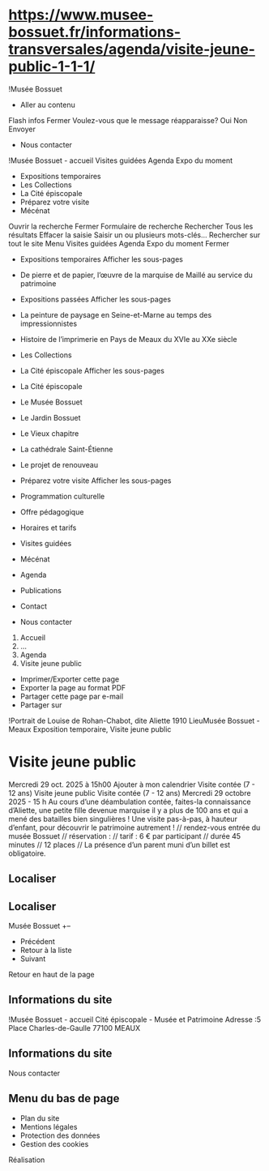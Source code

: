 # https://www.musee-bossuet.fr/informations-transversales/agenda/visite-jeune-public-1-1-1/

!Musée Bossuet
 * Aller au contenu

Flash infos
Fermer
Voulez-vous que le message réapparaisse? 
Oui 
Non 
Envoyer
 * Nous contacter

!Musée Bossuet - accueil
Visites guidées
Agenda
Expo du moment
 * Expositions temporaires 
 * Les Collections
 * La Cité épiscopale 
 * Préparez votre visite 
 * Mécénat

Ouvrir la recherche
Fermer
Formulaire de recherche
Rechercher
Tous les résultats
Effacer la saisie Saisir un ou plusieurs mots-clés…
Rechercher sur tout le site
Menu
Visites guidées
Agenda
Expo du moment
Fermer
 * Expositions temporaires Afficher les sous-pages
 * De pierre et de papier, l’œuvre de la marquise de Maillé au service du patrimoine
 * Expositions passées Afficher les sous-pages
 * La peinture de paysage en Seine-et-Marne au temps des impressionnistes
 * Histoire de l’imprimerie en Pays de Meaux du XVIe au XXe siècle
 * Les Collections
 * La Cité épiscopale Afficher les sous-pages
 * La Cité épiscopale
 * Le Musée Bossuet
 * Le Jardin Bossuet
 * Le Vieux chapitre
 * La cathédrale Saint-Étienne
 * Le projet de renouveau
 * Préparez votre visite Afficher les sous-pages
 * Programmation culturelle
 * Offre pédagogique
 * Horaires et tarifs
 * Visites guidées
 * Mécénat

 * Agenda
 * Publications
 * Contact

 * Nous contacter

 1. Accueil
 2. ...
 3. Agenda
 4. Visite jeune public

 * Imprimer/Exporter cette page
 * Exporter la page au format PDF
 * Partager cette page par e-mail
 * Partager sur

!Portrait de Louise de Rohan-Chabot, dite Aliette 1910
LieuMusée Bossuet - Meaux 
Exposition temporaire, Visite jeune public
# Visite jeune public
Mercredi 29 oct. 2025
à 15h00 
Ajouter à mon calendrier
Visite contée (7 - 12 ans) 
Visite jeune public
Visite contée (7 - 12 ans)
Mercredi 29 octobre 2025 - 15 h
Au cours d’une déambulation contée, faites-la connaissance d’Aliette, une petite fille devenue marquise il y a plus de 100 ans et qui a mené des batailles bien singulières ! Une visite pas-à-pas, à hauteur d’enfant, pour découvrir le patrimoine autrement !
// rendez-vous entrée du musée Bossuet // réservation : // tarif : 6 € par participant // durée 45 minutes // 12 places // La présence d’un parent muni d’un billet est obligatoire.
## Localiser
## Localiser
Musée Bossuet 
+–
 * Précédent 
 * Retour à la liste 
 * Suivant 

Retour en haut de la page 
## Informations du site
!Musée Bossuet - accueil
Cité épiscopale - Musée et Patrimoine
Adresse :5 Place Charles-de-Gaulle 77100 MEAUX
## Informations du site
Nous contacter
## Menu du bas de page
 * Plan du site
 * Mentions légales
 * Protection des données
 * Gestion des cookies

Réalisation
